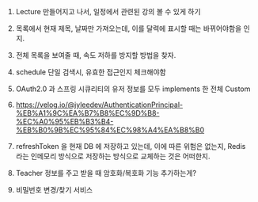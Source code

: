 1. Lecture 만들어지고 나서, 일정에서 관련된 강의 볼 수 있게 하기
2. 목록에서 현재 제목, 날짜만 가져오는데, 이를 달력에 표시할 때는 바뀌어야함을 인지.
3. 전체 목록을 보여줄 때, 속도 저하를 방지할 방법을 찾자.

4. schedule 단일 검색시, 유효한 접근인지 체크해야함
5. OAuth2.0 과 스프링 시큐리티의 유저 정보를 모두 implements 한 전체 Custom
6. https://velog.io/@jyleedev/AuthenticationPrincipal-%EB%A1%9C%EA%B7%B8%EC%9D%B8-%EC%A0%95%EB%B3%B4-%EB%B0%9B%EC%95%84%EC%98%A4%EA%B8%B0


7. refreshToken 을 현재 DB 에 저장하고 있는데, 이에 따른 위험은 없는지, Redis 라는 인메모리 방식으로 저장하는 방식으로 교체하는 것은 어떠한지.




8. Teacher 정보를 주고 받을 때 암호화/복호화 기능 추가하는게?
9. 비밀번호 변경/찾기 서비스